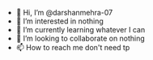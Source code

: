 - 👋 Hi, I’m @darshanmehra-07
- 👀 I’m interested in nothing
- 🌱 I’m currently learning whatever I can
- 💞️ I’m looking to collaborate on nothing
- 📫 How to reach me don't need tp

<!---
darshanmehra-07/darshanmehra-07 is a ✨ special ✨ repository because its `README.md` (this file) appears on your GitHub profile.
You can click the Preview link to take a look at your changes.
--->

